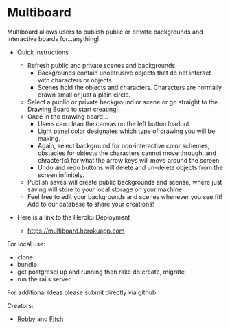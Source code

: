 # Multiboard

Multiboard allows users to publish public or private backgrounds and interactive boards for...anything!

* Quick instructions
  - Refresh public and private scenes and backgrounds.  
    - Backgrounds contain unobtrusive objects that do not interact with characters or objects
    - Scenes hold the objects and characters.  Characters are normally drawn small or just a plain circle.
  - Select a public or private background or scene or go straight to the Drawing Board to start creating!
  - Once in the drawing board...
    - Users can clean the canvas on the left button loadout
    - Light panel color designates which type of drawing you will be making.  
    - Again, select background for non-interactive color schemes, obstacles for objects the characters cannot move through, and chracter(s) for what the arrow keys will move around the screen.
    - Undo and redo buttons will delete and un-delete objects from the screen infinitely.
  - Publish saves will create public backgrounds and scense, where just saving will store to your local storage on your machine.  
  - Feel free to edit your backgrounds and scenes whenever you see fit!  Add to our database to share your creations!

* Here is a link to the Heroku Deployment
  - https://multiboard.herokuapp.com

For local use:

  - clone
  - bundle
  - get postgresql up and running then rake db:create, migrate
  - run the rails server

For additional ideas please submit directly via github.  

Creators:
  - [Robby](https://github.com/rdhelms) and [Fitch](https://github.com/Fitchburgh)
